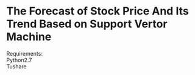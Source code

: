 # The Forecast of Stock Price And Its Trend Based on Support Vertor Machine

Requirements:  
Python2.7  
Tushare
